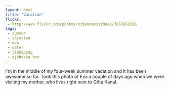 ```yaml
---
layout: post
title: "Vacation"
flickr:
 - http://www.flickr.com/photos/himynameisjonas/7667862206
tags:
 - summer
 - vacation
 - eva
 - water
 - linköping
 - sjöbacka bro
---
```


I'm in the middle of my four-week summer vacation and it has been awesome so far. Took this photo of Eva a couple of days ago when we were visiting my mother, who lives right next to Göta Kanal.
